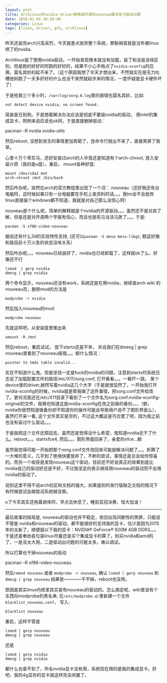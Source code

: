 ```yaml
---
layout: post
title: ArchLinux将nvidia driver替换成开源的nouveau解决显卡驱动问题
date: 2016-01-05 10:20:00 
categories: Linux
tags: [linux, driver, gtk, archlinux]
---
```


昨天还装完arch兴高采烈，今天就差点放弃整个系统，罪魁祸首就是当年被linus喷了的nvidia.

Archlinux装了使用nvidia驱动，一开始发现根本就没有加载，装了和没装没啥区别，但是跑的好好的阿跑的好好的，结果不小心手贱点了```nvidia-xconfig```的应用，莫名其妙的起不来了。（这个原因我想了半天才想出来，不然我实在是无力吐槽他妈跑了一天多好好的什么也没干突然就起步来的情况，一度怀疑是显卡硬件坏了）

于是抢救三个多小时，```/var/log/xorg.0.log```里的报错也莫名其妙，比如:

    not detect device nvidia, no screen found.

简直是日到狗。于是想着解决办法应该是彻底不要装nvidia的驱动， 用intel的集成显卡，照例来说应该也ok阿，于是直接删掉驱动：

pacman -R nvidia nvidia-utils

然后reboot, 没想到发生的事情更加奇葩了，连命令行就出不来了，直接黑屏了我草。

心里十万个草尼马，还好安装过arch的人毕竟还是知道有个arch-chroot, 放入安装介质（我的是u盘），重启， mount各种好盘:

    mount /dev/sda2 mnt
    arch-chroot /mnt /bin/bash

然后咋办呢，突然在arch的官方教程里出现了一个词： nouveau（还好我还有台电脑阿，这时候如果只有一台电脑要在手机上查资料的话。。。我tm会不会放弃linux直接装个windows都不知道，我就是对自己那么没信心阿）

nouveau是个什么呢，简单的解释就是个nvidia的开源驱动。。。虽然还不是对其了解，但是还是对开源两个字报有信心，而且也是死马当活马医了。。。于是:

    pacman -S xf86-video-nouveau

据说还有什么3d的实验特性支持, (还可以```pacman -S mesa mesa-libg1```,  额这好像和我目前十万火急的状态没啥关系）

然后咋办呢。。。nouveau已经装好了，nvidia也已经卸载了，这样就ok了么，好像还不行

    lsmod  | gerp nvidia
    dmesg | grep nvidia

两个命令显示，nouveau还没有work，系统还是在用nvidia，继续查arch wiki 的 nouveau页，删除mod的方法是

    modprobe -r nvidia

然后加入nouveau的mod:

    modprobe nouveau

先就这样吧，从安装盘里推出来

    umount -R /mnt

然后reboot，重启试试， 尝下startx还是不幸， 并且我们在dmesg | grep nouveau里看到了nouveau报错。。。额什么情况：

    pointer to tmds table invalid...

实在不知道什么鬼，但是坚信一定是fuck的nvidia的问题，注意到startx时系统日志说了加载配置文件的路径/etc/X11/xorg.conf, 打开看看。。。一看吓一跳， 某个device里的driver,赫然写着nvidia这几个大字（于是就很显然了，一开始我打开nvidia-xconfig的时候，nvidia就是帮我做了这件事情，把xorg.conf文件给改了。更何况我还在/etc/X11目录下看到了一个文件名为xorg.conf.nvidia-xconfig-original的文件，我猜也知道这是nvidia-xconfig在改之前做的备份。。。（额，nvidia你居然知道做备份却不知道你的操作可能会导致用户进不了图形界面么），虽然打开来一看, 这个文件其实是空的，不过这大概这是巧合罢了吧，因为我之前也没有装过什么驱动。。。

于是我把这个文件还原回去，虽然还是觉得没什么希望，鬼知道nvidia还干了什么。reboot。。。startxfce4, 然后。。。图形界面回来了，亲爱的xfce...额

虽然我觉得可能一开始把那个xorg.conf文件改回来可能就解决问题了。。。折腾了一大堆的意义，几乎到了绝境快要放弃了，不断的尝试，事情还是总会给你惊喜的。而另一个收获是发现nouveau这个驱动，目前还不好说真正的效果到底比nvidia自己的驱动好还是不好，不过我坚定的表示继续用nouveau的驱动而不会用nvidia的驱动了。

说到这里不得不说arch社区和文档的强大。如果是别的发行版缺乏文档的情况下有时候尝试会越尝试系统越没救。

o了今天其实还拖着病体阿，早点去休息了，睡前亚冠决赛，恒大加油！

----------------------------------

最后故事的结局是, nouveau的驱动也并不稳定，依旧出现间歇性的黑屏，只能说不管是 nvidia和nouveau的驱动，都不能很好的支持我的显卡，估计是因为2015年的太新了，顺便报以下我的显卡：NVIDIA® GeForce® 920M 4GB DDR3。。。于是还是奉劝各位装linux尽量还是买个集成显卡的算了，别买nvidia和amd的了，一是没太大用，二是驱动出问题的可能太多，难以调试。

所以打算也干掉nouveau的驱动

pacman -R xf86-video-nouveau

然后```rmmod nouveau``` 或者 ```modprobe -r nouveau```, 确认 ```lsmod | gerp nouveau```  和 ```dmesg | grep nouveau``` 结果是————干不掉，reboot也没用。

原因是其实linux内核里其实是有nouveau的驱动的。怎么搞定呢，wiki里说有个东西叫modprobe的黑名单, 在```/etc/modprobe.d/```里新建一个文件```blacklist_nouveau.conf```， 写入:

    blacklist nouveau

重启，这样不管是

    lsmod | gerp nouveau
    dmesg | grep nouveau

还是

    lsmod | gerp nvidia
    dmesg | grep nvidia

都什么也查不到了，所名nvidia显卡没有用，系统现在用的是我的集成显卡。好吧，我的4g显存的显卡就这样完全闲置了。
